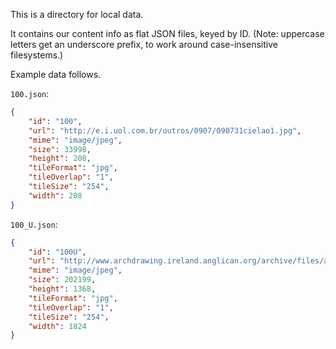 This is a directory for local data.

It contains our content info as flat JSON files, keyed by ID.
(Note: uppercase letters get an underscore prefix, to work around
case-insensitive filesystems.)

Example data follows.

`100.json`:

```json
{
    "id": "100",
    "url": "http://e.i.uol.com.br/outros/0907/090731cielao1.jpg",
    "mime": "image/jpeg",
    "size": 33998,
    "height": 208,
    "tileFormat": "jpg",
    "tileOverlap": "1",
    "tileSize": "254",
    "width": 208
}
```

`100_U.json`:

```json
{
    "id": "100U",
    "url": "http://www.archdrawing.ireland.anglican.org/archive/files/a0630962f3164841684eea66b6552445.JPG",
    "mime": "image/jpeg",
    "size": 202199,
    "height": 1368,
    "tileFormat": "jpg",
    "tileOverlap": "1",
    "tileSize": "254",
    "width": 1824
}
```
